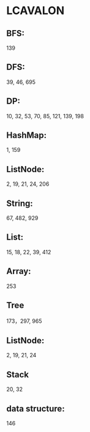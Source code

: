 # LCAVALON
## BFS:
139
## DFS: 
39, 46, 695
## DP:
10, 32, 53, 70, 85, 121, 139, 198
## HashMap: 
1, 159
## ListNode: 
2, 19, 21, 24, 206
## String: 
67, 482, 929
## List:
15, 18, 22, 39, 412
## Array:
253
## Tree
173，297, 965
## ListNode:
2, 19, 21, 24
## Stack
20, 32
## data structure:
146
